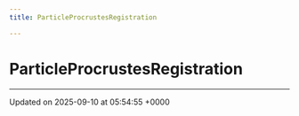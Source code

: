 ```yaml
---
title: ParticleProcrustesRegistration

---
```


# ParticleProcrustesRegistration





-------------------------------

Updated on 2025-09-10 at 05:54:55 +0000